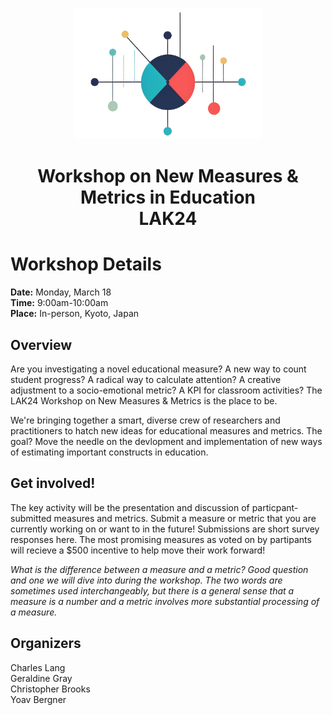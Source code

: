 <p align="center">
  <a href="https://tccolumbia.qualtrics.com/jfe/form/SV_6PZRhoxgXkmmaKq">
    <img src="https://github.com/charles-lang/measures-metrics-LAK24/blob/main/nmmelogo2.png" alt="nmme logo" width="300" height="210">
  </a>
</p>

<h1 align="center">Workshop on New Measures & Metrics in Education<br> LAK24</h1>


# Workshop Details 

**Date:**  Monday, March 18  
**Time:**  9:00am-10:00am  
**Place:** In-person, Kyoto, Japan  

## Overview

Are you investigating a novel educational measure? A new way to count student progress? A radical way to calculate attention? A creative adjustment to a socio-emotional metric? A KPI for classroom activities? The LAK24 Workshop on New Measures & Metrics is the place to be.

We're bringing together a smart, diverse crew of researchers and practitioners to hatch new ideas for educational measures and metrics. The goal? Move the needle on the devlopment and implementation of new ways of estimating important constructs in education.

## Get involved!

The key activity will be the presentation and discussion of particpant-submitted measures and metrics. Submit a measure or metric that you are currently working on or want to in the future! Submissions are short survey responses here. The most promising measures as voted on by partipants will recieve a $500 incentive to help move their work forward! 

*What is the difference between a measure and a metric? Good question and one we will dive into during the workshop. The two words are sometimes used interchangeably, but there is a general sense that a measure is a number and a metric involves more substantial processing of a measure.*

## Organizers

Charles Lang   
Geraldine Gray  
Christopher Brooks  
Yoav Bergner  


